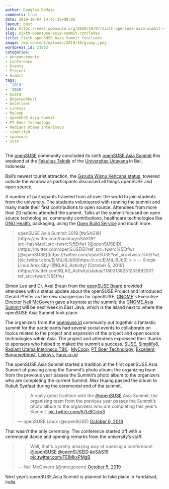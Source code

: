 ```yaml
---
author: Douglas DeMaio
comments: true
date: 2019-10-07 14:45:35+00:00
layout: post
link: https://news.opensuse.org/2019/10/07/sixth-opensuse-asia-summit-concludes/
slug: sixth-opensuse-asia-summit-concludes
title: Sixth openSUSE.Asia Summit Concludes
image: /wp-content/uploads/2019/10/group.jpeg
wordpress_id: 21952
categories:
- Announcements
- Conference
- Events
- Project
- Summit
tags:
- '2019'
- '2020'
- board
- Bogorwebhost
- Excellent
- Linksys
- MyCoop
- openSUSE.Asia Summit
- PT Boer Technology
- Rediant Utama Interinsco
- simplify8
- sponsors
- suse
---
```


The [openSUSE](https://www.opensuse.org/) community concluded its sixth [openSUSE.Asia Summit](https://events.opensuse.org/conferences/summitasia19) this weekend at the [Fakultas Teknik](https://ft.unud.ac.id/) of the [Universitas Udayana](https://www.unud.ac.id/) in Bali, Indonesia.

Bali’s newest tourist attraction, the [Garuda Wisnu Kencana status](https://en.wikipedia.org/wiki/Garuda_Wisnu_Kencana_statue), towered outside the window as participants discussed all things openSUSE and open source.

A number of participants traveled from all over the world to join students from the university. The students volunteered with running the summit and many made their first contributions to open source. Attendees from more than 20 nations attended the summit. Talks at the summit focused on open source technologies, community contributions, healthcare technologies like [GNU Health](https://www.gnuhealth.org), packaging, using the [Open Build Service](https://openbuildservice.org) and much more.



<blockquote>openSUSE Asia Summit 2019 [#oSAS19](https://twitter.com/hashtag/oSAS19?src=hash&ref_src=twsrc%5Etfw) [@openSUSEID](https://twitter.com/openSUSEID?ref_src=twsrc%5Etfw) [@openSUSE](https://twitter.com/openSUSE?ref_src=twsrc%5Etfw) [pic.twitter.com/EjMtLi6Jb9](https://t.co/EjMtLi6Jb9)
> 
> -- Klmpk Linux Arek Sby (@KLAS_Activity) [October 5, 2019](https://twitter.com/KLAS_Activity/status/1180313825125388290?ref_src=twsrc%5Etfw)</blockquote>



Simon Lee and Dr. Axel Braun from the [openSUSE Board](https://en.opensuse.org/openSUSE:Board) provided attendees with a status update about the openSUSE Project and introduced Gerald Pfeifer as the new chairperson for openSUSE. [GNOME](https://www.gnome.org)'s Executive Director [Neil McGovern](https://www.gnome.org/foundation/staff/) gave a keynote at the summit; the [GNOME.Asia Summit](https://2019.gnome.asia) will be next week in East Java, which is the island next to where the openSUSE.Asia Summit took place.

The organizers from the [opensuse.id](https://opensuse.id/) community put together a fantastic summit for the participants had several social events to collaborate on topics related to the project and expansion of the project and open source technologies within Asia. The project and attendees expressed their thanks to sponsors who helped to maked the summit a success. [SUSE](https://www.suse.com/), [Simplify8](https://www.s8i.io/), [Radiant Utama Interinsco TBK](//radiant.co.id/),  [MyCoop](https://ptskk.id/), [PT Boer Technology](https://www.btech.id), [Excellent](https://www.excellent.co.id/), [Bogorwebhost](https://www.bogorwebhost.com), [Linksys](https://www.linksys.com/id/), [Fans.co.id](//fans.co.id/)

The openSUSE.Asia Summit started a tradition at the first openSUSE.Asia Summit of passing along the Summit’s photo album; the organizing team from the previous year passes the Summit’s photo album to the organizers who are completing the current Summit. Max Huang passed the album to Kukuh Syafaat during the ceremonial end of the summit.


<blockquote>

> 
> A really great tradition with the [@openSUSE](https://twitter.com/openSUSE?ref_src=twsrc%5Etfw).Asia Summit; the organizing team from the previous year passes the Summit’s photo album to the organizers who are completing this year’s Summit. [pic.twitter.com/57lzBCctp3](https://t.co/57lzBCctp3)
> 
> 
— openSUSE Linux (@openSUSE) [October 6, 2019](https://twitter.com/openSUSE/status/1180653390683987968?ref_src=twsrc%5Etfw)</blockquote>




That wasn’t the only ceremony. The conference started off with a ceremonial dance and opening remarks from the university’s staff.


<blockquote>

> 
> Well, that's a pretty amazing way of opening a conference! [@openSUSE](https://twitter.com/openSUSE?ref_src=twsrc%5Etfw) [@openSUSEID](https://twitter.com/openSUSEID?ref_src=twsrc%5Etfw) [#oSAS19](https://twitter.com/hashtag/oSAS19?src=hash&ref_src=twsrc%5Etfw) [pic.twitter.com/FEIMkxPMgB](https://t.co/FEIMkxPMgB)
> 
> 
— Neil McGovern (@nmcgovern) [October 5, 2019](https://twitter.com/nmcgovern/status/1180291056593756160?ref_src=twsrc%5Etfw)</blockquote>




Next year’s openSUSE.Asia Summit is planned to take place in Faridabad, India.
